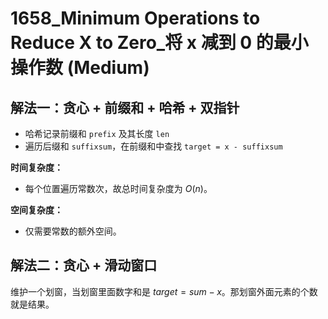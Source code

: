 # 1658_Minimum Operations to Reduce X to Zero_将 x 减到 0 的最小操作数 (Medium)

## 解法一：贪心 + 前缀和 + 哈希 + 双指针

- 哈希记录前缀和 `prefix` 及其长度 `len`
- 遍历后缀和 `suffixsum`，在前缀和中查找 `target = x - suffixsum`

**时间复杂度：**

- 每个位置遍历常数次，故总时间复杂度为 $O(n)$。

**空间复杂度：**

- 仅需要常数的额外空间。

## 解法二：贪心 + 滑动窗口

维护一个划窗，当划窗里面数字和是 $target = sum - x$。那划窗外面元素的个数就是结果。
